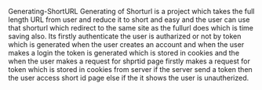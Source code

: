  Generating-ShortURL
 Generating of Shorturl is a project which takes the full length URL from user and reduce it to short and easy and the user can use that shorturl which redirect to the same site as the fullurl does which is time saving also. Its firstly authenticate the user is autharized or not by token which is generated when the user creates an account and when the user makes a login the token is generated which is stored in cookies and the when the user makes a request for shprtid page firstly makes a request for token  which is stored in cookies from server if the server send a token then the user access short id page else if the it shows the user is unautherized.

